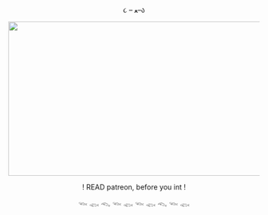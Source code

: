 <p align="center"> ૮ – ﻌ–ა

<p align="center">
  <img width="640" height="310" src="https://i.pinimg.com/originals/86/27/28/862728be5471b8b160e3bf9fcc9fc7a9.gif">
</p>
<p align="center"> ! READ patreon, before you int !
<p align="center">  𓆝 𓆟 𓆞 𓆝 𓆟 𓆝 𓆟 𓆞 𓆝 𓆟 
